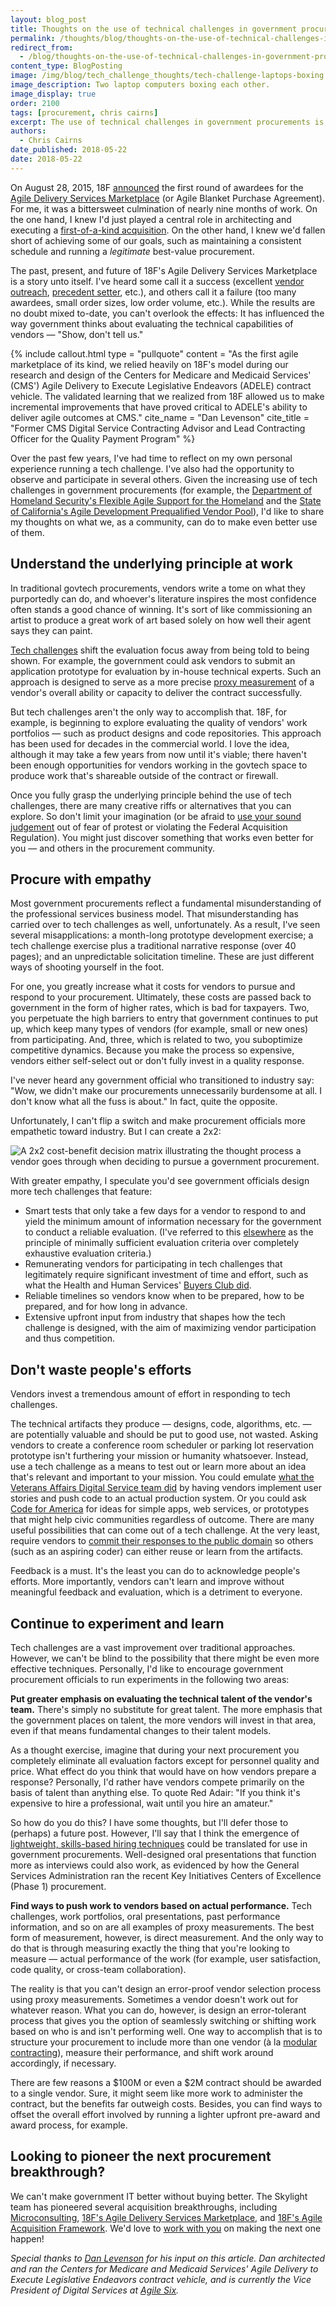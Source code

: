 ```yaml
---
layout: blog_post
title: Thoughts on the use of technical challenges in government procurements
permalink: /thoughts/blog/thoughts-on-the-use-of-technical-challenges-in-government-procurements/
redirect_from:
  - /blog/thoughts-on-the-use-of-technical-challenges-in-government-procurements/
content_type: BlogPosting
image: /img/blog/tech_challenge_thoughts/tech-challenge-laptops-boxing.svg
image_description: Two laptop computers boxing each other.
image_display: true
order: 2100
tags: [procurement, chris cairns]
excerpt: The use of technical challenges in government procurements is on the rise. Here are some thoughts on what acquisition professionals can do to make even better use of them.
authors:
  - Chris Cairns
date_published: 2018-05-22
date: 2018-05-22
---
```


On August 28, 2015, 18F [announced](https://18f.gsa.gov/2015/08/28/announcing-the-agile-BPA-awards/) the first round of awardees for the [Agile Delivery Services Marketplace](https://18f.gsa.gov/2015/01/08/creating-a-federal-marketplace-for-agile-delivery-services/) (or Agile Blanket Purchase Agreement). For me, it was a bittersweet culmination of nearly nine months of work. On the one hand, I knew I'd just played a central role in architecting and executing a [first-of-a-kind acquisition](/work/experience/agile-delivery-services-marketplace/). On the other hand, I knew we'd fallen short of achieving some of our goals, such as maintaining a consistent schedule and running a *legitimate* best-value procurement.

The past, present, and future of 18F's Agile Delivery Services Marketplace is a story unto itself. I've heard some call it a success (excellent [vendor outreach](https://18f.gsa.gov/2015/02/12/highlights-from-the-agile-delivery-services-industry-day-events/), [precedent setter](https://hackernoon.com/guidelines-for-agile-challenge-based-procurement-4531ff335422), etc.), and others call it a failure (too many awardees, small order sizes, low order volume, etc.). While the results are no doubt mixed to-date, you can't overlook the effects: It has influenced the way government thinks about evaluating the technical capabilities of vendors — "Show, don't tell us."

{% include callout.html
  type = "pullquote"
  content = "As the first agile marketplace of its kind, we relied heavily on 18F's model during our research and design of the Centers for Medicare and Medicaid Services' (CMS') Agile Delivery to Execute Legislative Endeavors (ADELE) contract vehicle. The validated learning that we realized from 18F allowed us to make incremental improvements that have proved critical to ADELE's ability to deliver agile outcomes at CMS."
  cite_name = "Dan Levenson"
  cite_title = "Former CMS Digital Service Contracting Advisor and Lead Contracting Officer for the Quality Payment Program"
%}

 Over the past few years, I've had time to reflect on my own personal experience running a tech challenge. I've also had the opportunity to observe and participate in several others. Given the increasing use of tech challenges in government procurements (for example, the [Department of Homeland Security's Flexible Agile Support for the Homeland](https://medium.com/@EricHysen/lessons-learned-from-the-governments-biggest-attempt-to-fix-tech-procurement-bd2265421211) and the [State of California's Agile Development Prequalified Vendor Pool](https://github.com/CDTProcurement/adpq)), I'd like to share my thoughts on what we, as a community, can do to make even better use of them.

## Understand the underlying principle at work

In traditional govtech procurements, vendors write a tome on what they purportedly can do, and whoever's literature inspires the most confidence often stands a good chance of winning. It's sort of like commissioning an artist to produce a great work of art based solely on how well their agent says they can paint.

[Tech challenges](https://pov.stsiinc.com/patterns-for-crafting-technical-challenges-57f151f5de97) shift the evaluation focus away from being told to being shown. For example, the government could ask vendors to submit an application prototype for evaluation by in-house technical experts. Such an approach is designed to serve as a more precise [proxy measurement](https://govex.jhu.edu/wiki/proxy-measure/) of a vendor's overall ability or capacity to deliver the contract successfully.

But tech challenges aren't the only way to accomplish that. 18F, for example, is beginning to explore evaluating the quality of vendors' work portfolios — such as product designs and code repositories. This approach has been used for decades in the commercial world. I love the idea, although it may take a few years from now until it's viable; there haven't been enough opportunities for vendors working in the govtech space to produce work that's shareable outside of the contract or firewall.

Once you fully grasp the underlying principle behind the use of tech challenges, there are many creative riffs or alternatives that you can explore. So don't limit your imagination (or be afraid to [use your sound judgement](https://www.law.cornell.edu/cfr/text/48/1.102) out of fear of protest or violating the Federal Acquisition Regulation). You might just discover something that works even better for you — and others in the procurement community.

## Procure with empathy

Most government procurements reflect a fundamental misunderstanding of the professional services business model. That misunderstanding has carried over to tech challenges as well, unfortunately. As a result, I've seen several misapplications: a month-long prototype development exercise; a tech challenge exercise plus a traditional narrative response (over 40 pages); and an unpredictable solicitation timeline. These are just different ways of shooting yourself in the foot.

For one, you greatly increase what it costs for vendors to pursue and respond to your procurement. Ultimately, these costs are passed back to government in the form of higher rates, which is bad for taxpayers. Two, you perpetuate the high barriers to entry that government continues to put up, which keep many types of vendors (for example, small or new ones) from participating. And, three, which is related to two, you suboptimize competitive dynamics. Because you make the process so expensive, vendors either self-select out or don't fully invest in a quality response.

I've never heard any government official who transitioned to industry say: "Wow, we didn't make our procurements unnecessarily burdensome at all. I don't know what all the fuss is about." In fact, quite the opposite.

Unfortunately, I can't flip a switch and make procurement officials more empathetic toward industry. But I can create a 2x2:

![A 2x2 cost-benefit decision matrix illustrating the thought process a vendor goes through when deciding to pursue a government procurement.](/img/blog/tech_challenge_thoughts/vendor-procurement-pursuit-cost-benefit-decision-matrix.svg)

With greater empathy, I speculate you'd see government officials design more tech challenges that feature:

* Smart tests that only take a few days for a vendor to respond to and yield the minimum amount of information necessary for the government to conduct a reliable evaluation. (I've referred to this [elsewhere](https://18f.gsa.gov/2015/11/18/the-current-future-of-18f-marketplaces/) as the principle of minimally sufficient evaluation criteria over completely exhaustive evaluation criteria.)
* Remunerating vendors for participating in tech challenges that legitimately require significant investment of time and effort, such as what the Health and Human Services' [Buyers Club did](https://www.slideshare.net/slideshow/embed_code/key/vwnYKHwhR4xTnv).
* Reliable timelines so vendors know when to be prepared, how to be prepared, and for how long in advance.
* Extensive upfront input from industry that shapes how the tech challenge is designed, with the aim of maximizing vendor participation and thus competition.

## Don't waste people's efforts

Vendors invest a tremendous amount of effort in responding to tech challenges.

The technical artifacts they produce — designs, code, algorithms, etc. — are potentially valuable and should be put to good use, not wasted. Asking vendors to create a conference room scheduler or parking lot reservation prototype isn't furthering your mission or humanity whatsoever. Instead, use a tech challenge as a means to test out or learn more about an idea that's relevant and important to your mission. You could emulate [what the Veterans Affairs Digital Service team did](https://blog.navapbc.com/inside-the-vas-72-hour-coding-exercise-20067dd7f9b) by having vendors implement user stories and push code to an actual production system. Or you could ask [Code for America](https://www.codeforamerica.org/) for ideas for simple apps, web services, or prototypes that might help civic communities regardless of outcome. There are many useful possibilities that can come out of a tech challenge. At the very least, require vendors to [commit their responses to the public domain](/blog/public-domain-procurement/) so others (such as an aspiring coder) can either reuse or learn from the artifacts.

Feedback is a must. It's the least you can do to acknowledge people's efforts. More importantly, vendors can't learn and improve without meaningful feedback and evaluation, which is a detriment to everyone.

## Continue to experiment and learn

Tech challenges are a vast improvement over traditional approaches. However, we can't be blind to the possibility that there might be even more effective techniques. Personally, I'd like to encourage government procurement officials to run experiments in the following two areas:

**Put greater emphasis on evaluating the technical talent of the vendor's team.** There's simply no substitute for great talent. The more emphasis that the government places on talent, the more vendors will invest in that area, even if that means fundamental changes to their talent models.

As a thought exercise, imagine that during your next procurement you completely eliminate all evaluation factors except for personnel quality and price. What effect do you think that would have on how vendors prepare a response? Personally, I'd rather have vendors compete primarily on the basis of talent than anything else. To quote Red Adair: "If you think it's expensive to hire a professional, wait until you hire an amateur."

So how do you do this? I have some thoughts, but I'll defer those to (perhaps) a future post. However, I'll say that I think the emergence of [lightweight, skills-based hiring techniques](https://en.wikipedia.org/wiki/Skills-Based_Hiring) could be translated for use in government procurements. Well-designed oral presentations that function more as interviews could also work, as evidenced by how the General Services Administration ran the recent Key Initiatives Centers of Excellence (Phase 1) procurement.

**Find ways to push work to vendors based on actual performance.** Tech challenges, work portfolios, oral presentations, past performance information, and so on are all examples of proxy measurements. The best form of measurement, however, is direct measurement. And the only way to do that is through measuring exactly the thing that you're looking to measure — actual performance of the work (for example, user satisfaction, code quality, or cross-team collaboration).

The reality is that you can't design an error-proof vendor selection process using proxy measurements. Sometimes a vendor doesn't work out for whatever reason. What you can do, however, is design an error-tolerant process that gives you the option of seamlessly switching or shifting work based on who is and isn't performing well. One way to accomplish that is to structure your procurement to include more than one vendor (à la [modular contracting](https://modularcontracting.18f.gov/)), measure their performance, and shift work around accordingly, if necessary.

There are few reasons a $100M or even a $2M contract should be awarded to a single vendor. Sure, it might seem like more work to administer the contract, but the benefits far outweigh costs. Besides, you can find ways to offset the overall effort involved by running a lighter upfront pre-award and award process, for example.

## Looking to pioneer the next procurement breakthrough?

We can't make government IT better without buying better. The Skylight team has pioneered several acquisition breakthroughs, including [Microconsulting](/blog/supplement-your-team-with-specific-digital-expertise-through-our-microconsulting-services/), [18F's Agile Delivery Services Marketplace](/work/experience/agile-delivery-services-marketplace/), and [18F's Agile Acquisition Framework](/work/experience/agile-acquisition-framework/). We'd love to [work with you](/connect/contact/) on making the next one happen!

*Special thanks to [Dan Levenson](https://www.linkedin.com/in/dan-levenson/) for his input on this article. Dan architected and ran the Centers for Medicare and Medicaid Services' Agile Delivery to Execute Legislative Endeavors contract vehicle, and is currently the Vice President of Digital Services at [Agile Six](https://agile6.com/).*

